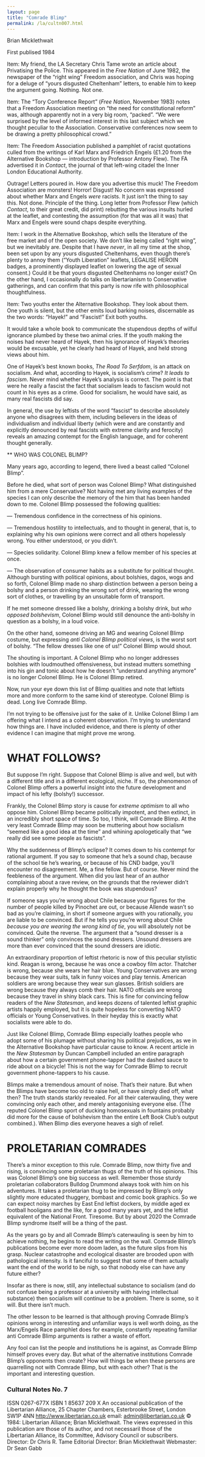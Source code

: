 ```yaml
---
layout: page
title: "Comrade Blimp"
permalink: /la/cultn007.html
---
```


Brian Micklethwait

First publised 1984

Item: My friend, the LA Secretary Chris Tame wrote an article
about Privatising the Police. This appeared in the *Free Nation*
of June 1982, the newspaper of the “right wing” Freedom association, and Chris was hoping for a deluge of “yours disgusted
Cheltenham” letters, to enable him to keep the argument going.
Nothing. Not one.

Item: The “Tory Conference Report” (*Free Nation*, November
1983) notes that a Freedom Association meeting on “the need
for constitutional reform” was, although apparently not in a
very big room, “packed”. “We were surprised by the level of
informed interest in this last subject which we thought peculiar
to the Association. Conservative conferences now seem to be
drawing a pretty philosophical crowd.”

Item: The Freedom Association published a pamphlet of racist
quotations culled from the writings of Karl Marx and Friedrich
Engels (£1.20 from the Alternative Bookshop — introduction
by Professor Antony Flew). The FA advertised it in *Contact*,
the journal of that left-wing citadel the Inner London Educational Authority.

Outrage! Letters poured in. How dare you advertise this
muck! The Freedom Association are monsters! Horror! Disgust! No concern was expressed about whether Marx and Engels *were* racists. It just isn’t the thing to say this. Not done.
Principle of the thing. Long letter from Professor Flew (which *Contact*, to their great credit, did print) rebutting the various
insults hurled at the leaflet, and contesting the assumption (for
that was all it was) that Marx and Engels were sound chaps
despite everything.

Item: I work in the Alternative Bookshop, which sells the literature of the free market and of the open society. We don’t
like being called “right wing”, but we inevitably are. Despite
that I have *never*, in all my time at the shop, been set upon by
any yours disgusted Cheltenhams, even though there’s plenty to
annoy them (“Youth Liberation” leaflets, LEGALISE HEROIN
badges, a prominently displayed leaflet on lowering the age of
sexual consent.) Could it be that yours disgusted Cheltenhams
no longer exist? On the other hand, I occasionally do talks on
libertarianism to Conservative gatherings, and can confirm that
this party is now rife with philosophical thoughtfulness.

Item: Two youths enter the Alternative Bookshop. They look
about them. One youth is silent, but the other emits loud barking noises, discernable as the two words: “Hayek!” and “Fascist!” Exit both youths.

It would take a whole book to communicate the stupendous
depths of wilful ignorance plumbed by these two animal cries.
If the youth making the noises had never heard of Hayek, then
his ignorance of Hayek’s theories would be excusable, yet he
clearly had heard of Hayek, and held strong views about him.

One of Hayek’s best known books, *The Road To Serfdom*, is an
attack on socialism. And what, according to Hayek, is socialism’s crime? *It leads to fascism*. Never mind whether Hayek’s
analysis is correct. The point is that were he really a fascist the
fact that socialism leads to fascism would not count in his eyes
as a crime. Good for socialism, he would have said, as many
real fascists did say.

In general, the use by leftists of the word “fascist” to describe
absolutely anyone who disagrees with them, including believers in the ideas of individualism and individual liberty
(which were and are constantly and explicitly denounced by
real fascists with extreme clarity and ferocity) reveals an amazing contempt for the English language, and for coherent
thought generally.

** WHO WAS COLONEL BLIMP?

Many years ago, according to legend, there lived a beast called
“Colonel Blimp”.

Before he died, what sort of person was Colonel Blimp? What
distinguished him from a mere Conservative? Not having met
any living examples of the species I can only describe the
memory of the him that has been handed down to me.
Colonel Blimp possessed the following qualities:

— Tremendous confidence in the correctness of his opinions.

— Tremendous hostility to intellectuals, and to thought in
general, that is, to explaining why his own opinions were correct and all others hopelessly wrong. You either understood, or
you didn’t.

— Species solidarity. Colonel Blimp knew a fellow member
of his species at once.

— The observation of consumer habits as a substitute for political thought. Although bursting with political opinions, about
bolshies, dagos, wogs and so forth, Colonel Blimp made no
sharp distinction between a person being a bolshy and a person
drinking the wrong sort of drink, wearing the wrong sort of
clothes, or travelling by an unsuitable form of transport.

If he met someone dressed like a bolshy, drinking a bolshy
drink, but *who opposed bolshevism*, Colonel Blimp would still
denounce the anti-bolshy in question as a bolshy, in a loud
voice.

On the other hand, someone driving an MG and wearing Colonel Blimp costume, but expressing *anti Colonel Blimp political views*,
is the worst sort of bolshy. “The fellow dresses like one
of us!” Colonel Blimp would shout.

The shouting is important. A Colonel Blimp who no longer
addresses bolshies with loudmouthed offensiveness, but instead
mutters something into his gin and tonic about how he doesn’t
“understand anything anymore” is no longer Colonel Blimp.
He is Colonel Blimp retired.

Now, run your eye down this list of Blimp qualities and note
that leftists more and more conform to the same kind of stereotype. Colonel Blimp is dead. Long live Comrade Blimp.

I’m not trying to be offensive just for the sake of it. Unlike
Colonel Blimp I am offering what I intend as a coherent observation. I’m trying to understand how things are. I have included evidence, and there is plenty of other evidence I can
imagine that might prove me wrong.

# WHAT FOLLOWS?

But suppose I’m right. Suppose that Colonel Blimp is alive
and well, but with a different title and in a different ecological,
niche. If so, the phenomenon of Colonel Blimp offers a
powerful insight into the future development and impact of his
lefty (bolshy!) successor.

Frankly, the Colonel Blimp story is cause for *extreme optimism*
to all who oppose him. Colonel Blimp became politically impotent, and then extinct, in an incredibly short space of time.
So too, I think, will Comrade Blimp. At the very least Comrade Blimp may soon be muttering about how socialism
“seemed like a good idea at the time” and whining apologetically that “we really did see some people as fascists”.

Why the suddenness of Blimp’s eclipse? It comes down to his
contempt for rational argument. If you say to someone that
he’s a sound chap, because of the school tie he’s wearing, or
because of his CND badge, you’ll encounter no disagreement.
Me, a fine fellow. But of course. Never mind the feebleness
of the argument. When did you last hear of an author complaining about a rave review, on the grounds that the reviewer
didn’t explain properly why he thought the book was stupendous?

If someone says you’re wrong about Chile because your figures
for the number of people killed by Pinochet are out, or because
Allende wasn’t so bad as you’re claiming, in short if someone
argues with you rationally, you are liable to be convinced. But
if he tells you you’re wrong about Chile *because you are wearing the wrong kind of tie*, you will absolutely not be convinced.
Quite the reverse. The argument that a “sound dresser is a
sound thinker” only convinces the sound dressers. Unsound
dressers are more than ever convinced that the sound dressers
are idiotic.

An extraordinary proportion of leftist rhetoric is now of this
peculiar stylistic kind. Reagan is wrong, because he was once
a cowboy film actor. Thatcher is wrong, because she wears her
hair blue. Young Conservatives are wrong because they wear
suits, talk in funny voices and play tennis. American soldiers
are wrong because they wear sun glasses. British soldiers are
wrong because they always comb their hair. NATO officials
are wrong because they travel in shiny black cars. This is fine
for convincing fellow readers of the *New Statesman*, and keeps
dozens of talented leftist graphic artists happily employed, but
it is quite hopeless for converting NATO officials or Young
Conservatives. In their heyday this is exactly what socialists
were able to do.

Just like Colonel Blimp, Comrade Blimp especially loathes
people who adopt some of his plumage without sharing his political prejudices, as we in the Alternative Bookshop have particular cause to know. A recent article in the *New Statesman*
by Duncan Campbell included an entire paragraph about how a
certain government phone-tapper had the dashed sauce to ride
about on a bicycle! This is not the way for Comrade Blimp to
recruit government phone-tappers to his cause.

Blimps make a tremendous amount of noise. That’s their nature. But when the Blimps have become too old to raise hell,
or have simply died off, what then? The truth stands starkly
revealed. For all their caterwauling, they were convincing only
each other, and merely antagonising everyone else. (The reputed Colonel Blimp sport of ducking homosexuals in fountains probably did more for the cause of bolshevism than the
entire Left Book Club’s output combined.). When Blimp dies
everyone heaves a sigh of relief.

# PROLETARIAN COMRADES

There’s a minor exception to this rule. Comrade Blimp, now
thirty five and rising, is convincing some proletarian thugs of
the truth of his opinions. This was Colonel Blimp’s one big
success as well. Remember those sturdy proletarian collaborators Bulldog Drummond always took with him on his adventures. It takes a proletarian thug to be impressed by Blimp’s
only slightly more educated thuggery, bombast and comic book
graphics. So we can expect noisy marches by East End leftist
dockers, by middle aged ex football hooligans and the like, for
a good many years yet, and the leftist equivalent of the National Front. Tiresome. But by about 2020 the Comrade
Blimp syndrome itself will be a thing of the past.

As the years go by and all Comrade Blimp’s caterwauling is
seen by him to achieve nothing, he begins to read the writing
on the wall. Comrade Blimp’s publications become ever more
doom laden, as the future slips from his grasp. Nuclear catastrophe and ecological disaster are brooded upon with pathological intensity. Is it fanciful to suggest that some of them
actually want the end of the world to be nigh, so that nobody
else can have any future either?

Insofar as there is now, still, any intellectual substance to socialism (and do not confuse being a professor at a university
with having intellectual substance) then socialism will continue
to be a problem. There is some, so it will. But there isn’t
much.

The other lesson to be learned is that although proving Comrade Blimp’s opinions wrong in interesting and unfamiliar ways
is well worth doing, as the Marx/Engels Race pamphlet does
for example, constantly repeating familiar anti Comrade Blimp
arguments is rather a waste of effort.

Any fool can list the people and institutions he is against, as
Comrade Blimp himself proves every day. But what of the alternative institutions Comrade Blimp’s opponents then create?
How will things be when these persons are quarrelling not with
Comrade Blimp, but with each other? That is the important
and interesting question.

### Cultural Notes No. 7

ISSN 0267-677X ISBN 1 85637 209 X
An occasional publication of the Libertarian Alliance, 25 Chapter Chambers, Esterbrooke Street, London SW1P 4NN
http://www.libertarian.co.uk email: admin@libertarian.co.uk
© 1984: Libertarian Alliance; Brian Micklethwait.
The views expressed in this publication are those of its author, and not necessaril
those of the Libertarian Alliance, its Committee, Advisory Council or subscribers.
Director: Dr Chris R. Tame Editorial Director: Brian Micklethwait Webmaster: Dr Sean Gabb
